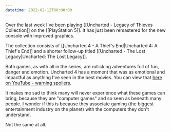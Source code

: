 ```yaml
---
datetime: 2022-02-12T00:00:00
---
```

Over the last week I've been playing [[Uncharted - Legacy of Thieves Collection]] on the [[PlayStation 5]]. It has just been remastered for the new console with improved graphics.

The collection consists of [[Uncharted 4 - A Thief's End|Uncharted 4: A Thief's End]] and a shorter follow-up titled [[Uncharted - The Lost Legacy|Uncharted: The Lost Legacy]].

Both games, as with all in the series, are rollicking adventures full of fun, danger and emotion. Uncharted 4 has a moment that was as emotional and impactful as anything I've seen in the best movies. You can view that [here on YouTube - warning spoilers](https://www.youtube.com/embed/oddTgSLUi9U).

It makes me sad to think many will never experience what these games can bring, because they are "computer games" and so seen as beneath many people. I wonder if this is because they associate gaming (the biggest entertainment industry on the planet) with the computers they don't understand.

Not the same at all.
